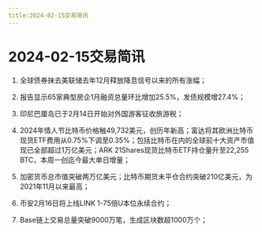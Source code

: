 ```yaml
---
title:2024-02-15交易简讯
---
```

# 2024-02-15交易简讯

1. 全球债券抹去美联储去年12月释放降息信号以来的所有涨幅；

2. 报告显示65家典型房企1月融资总量环比增加25.5%，发债规模增27.4%；

3. 印尼巴厘岛已于2月14日开始对外国游客征收旅游税；

4. 2024年情人节比特币价格触49,732美元，创历年新高；富达将其欧洲比特币现货ETF费用从0.75%下调至0.35%；包括比特币在内的全球前十大资产市值现已全部超过1万亿美元；ARK 21Shares现货比特币ETF持仓量升至22,255 BTC，本周一创迄今最大单日增量；

5. 加密货币总市值突破两万亿美元；比特币期货未平仓合约突破210亿美元，为2021年11月以来最高；

6. 币安2月16日将上线LINK 1-75倍U本位永续合约；

7. Base链上交易总量突破9000万笔，生成区块数超1000万个；
